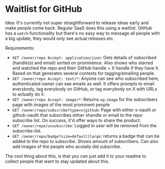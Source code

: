 # Waitlist for GitHub

Idea: It's currently not super straightforward to release ideas early and make people come back. Regular SaaS does this using a waitlist. GitHub has a `watch` functionality but there's no easy way to message all people with a big update, they would only see actual releases etc.

Requirements:

- `GET /owner/repo Accept: application/json`: Gets details of subscribed (handle(s) and email) sorted on prominence. Also shows who starred and watched the repo and their GitHub handle + X handle if they have it. Based on that generates several contexts for tagging/emailing people.
- `GET /owner/repo Accept: text/*`: Anyone can see who subscribed here, authenticated owner can see emails as well. It offers prompts to email everybody, tag everybody on GitHub, or tag everybody on X with URLs to actually do it.
- `GET /owner/repo Accept: image/*`: Returns `og:image` for the subscribers page with images of the most prominent people
- `GET /owner/repo/subscribe?type=x|github`: Page with either x-oauth or github-oauth that subscribes either xhandle or email to the repo subscribe list. On success, it'd offer ways to share the product.
- `GET /owner/repo/unsubscribe`: Logged in user will be removed from the subscribe-list.
- `GET /owner/repo/badge?size=default|large`: returns a badge that can be added to the repo to subscribe. Shows amount of subscribers. Can also add images of the people who acutally did subscribe.

The cool thing about this, is that you can just add it to your readme to collect people that want to stay updated about this.
